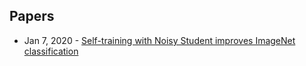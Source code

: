 ## Papers
- Jan 7, 2020 - [Self-training with Noisy Student improves ImageNet classification](https://arxiv.org/abs/1911.04252)